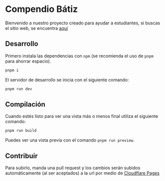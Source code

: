 # Compendio Bátiz

Bienvenido a nuestro proyecto creado para ayudar a estudiantes, si buscas el sitio web, se encuentra [aquí](https://compendio.quiqueso.com)

## Desarrollo

Primero instala las dependencias con `npm` (se recomienda el uso de `pnpm` para ahorrar espacio).

```bash
pnpm i
```

El servidor de desarrollo se inicia con el siguiente comando:

```bash
pnpm run dev
```

## Compilación

Cuando estés listo para ver una vista más o menos final utiliza el siguiente comando:

```bash
pnpm run build
```

Puedes ver una vista previa con el comando `pnpm run preview`.

## Contribuir

Para subirlo, manda una pull request y los cambios serán subidos automáticamente (al ser aceptados) a la url por medio de [Cloudflare Pages](https://pages.cloudflare.com/)
